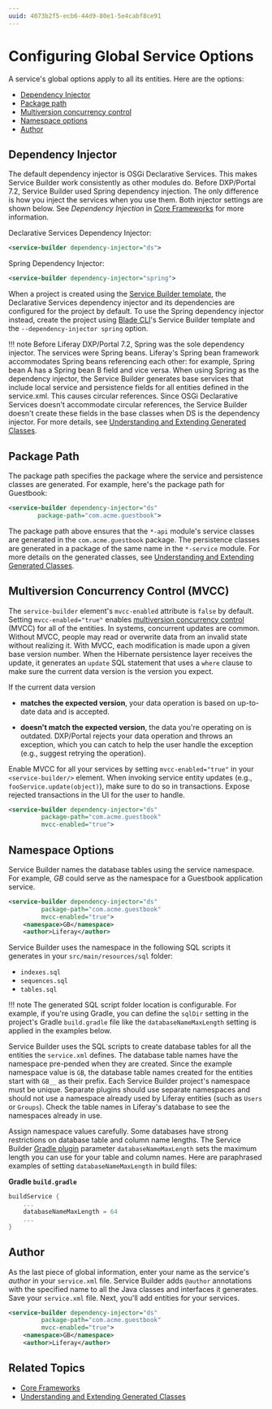 ```yaml
---
uuid: 4073b2f5-ecb6-44d9-80e1-5e4cabf8ce91
---
```

# Configuring Global Service Options

A service's global options apply to all its entities. Here are the options:

* [Dependency Injector](#dependency-injector)
* [Package path](#package-path)
* [Multiversion concurrency control](#multiversion-concurrency-control-mvcc)
* [Namespace options](#namespace-options)
* [Author](#author)

## Dependency Injector

The default dependency injector is OSGi Declarative Services. This makes Service Builder work consistently as other modules do. Before DXP/Portal 7.2, Service Builder used Spring dependency injection. The only difference is how you inject the services when you use them. Both injector settings are shown below. See *Dependency Injection* in [Core Frameworks](../../../core-frameworks.md) for more information.

Declarative Services Dependency Injector:

```xml
<service-builder dependency-injector="ds">
```

Spring Dependency Injector:

```xml
<service-builder dependency-injector="spring">
```

When a project is created using the [Service Builder template](../../../tooling/blade-cli/generating-projects-with-blade-cli.md#creating-a-project), the Declarative Services dependency injector and its dependencies are configured for the project by default. To use the Spring dependency injector instead, create the project using [Blade CLI](../../../tooling/blade-cli/generating-projects-with-blade-cli.md)'s Service Builder template and the `--dependency-injector spring` option.

!!! note
    Before Liferay DXP/Portal 7.2, Spring was the sole dependency injector. The services were Spring beans. Liferay's Spring bean framework accommodates Spring beans referencing each other: for example, Spring bean A has a Spring bean B field and vice versa. When using Spring as the dependency injector, the Service Builder generates base services that include local service and persistence fields for all entities defined in the service.xml. This causes circular references. Since OSGi Declarative Services doesn't accommodate circular references, the Service Builder doesn't create these fields in the base classes when DS is the dependency injector. For more details, see [Understanding and Extending Generated Classes](../service-builder-basics/understanding-and-extending-generated-classes.md).

## Package Path

The package path specifies the package where the service and persistence classes are generated. For example, here's the package path for Guestbook:

```xml
<service-builder dependency-injector="ds"
        package-path="com.acme.guestbook">
```

The package path above ensures that the `*-api` module's service classes are generated in the `com.acme.guestbook` package. The persistence classes are generated in a package of the same name in the `*-service` module. For more details on the generated classes, see [Understanding and Extending Generated Classes](../service-builder-basics/understanding-and-extending-generated-classes.md).

## Multiversion Concurrency Control (MVCC)

The `service-builder` element's `mvcc-enabled` attribute is `false` by default. Setting `mvcc-enabled="true"` enables [multiversion concurrency control](https://en.wikipedia.org/wiki/Multiversion_concurrency_control) (MVCC) for all of the entities. In systems, concurrent updates are common. Without MVCC, people may read or overwrite data from an invalid state without realizing it. With MVCC, each modification is made upon a given base version number. When the Hibernate persistence layer receives the update, it generates an `update` SQL statement that uses a `where` clause to make sure the current data version is the version you expect.

If the current data version

- **matches the expected version**, your data operation is based on up-to-date data and is accepted.

- **doesn't match the expected version**, the data you're operating on is outdated. DXP/Portal rejects your data operation and throws an exception, which you can catch to help the user handle the exception (e.g., suggest retrying the operation).

Enable MVCC for all your services by setting  `mvcc-enabled="true"` in your `<service-builder/>` element. When invoking service entity updates (e.g., `fooService.update(object)`), make sure to do so in transactions. Expose rejected transactions in the UI for the user to handle.

```xml
<service-builder dependency-injector="ds"
		 package-path="com.acme.guestbook"
		 mvcc-enabled="true">
```

## Namespace Options

Service Builder names the database tables using the service namespace. For example, *GB* could serve as the namespace for a Guestbook application service.

```xml
<service-builder dependency-injector="ds"
		 package-path="com.acme.guestbook"
		 mvcc-enabled="true">
    <namespace>GB</namespace>
    <author>Liferay</author>
```

Service Builder uses the namespace in the following SQL scripts it generates in your `src/main/resources/sql` folder:

- `indexes.sql`
- `sequences.sql`
- `tables.sql`

!!! note
    The generated SQL script folder location is configurable. For example, if you're using Gradle, you can define the `sqlDir` setting in the project's Gradle `build.gradle` file like the `databaseNameMaxLength` setting is applied in the examples below.

Service Builder uses the SQL scripts to create database tables for all the entities the `service.xml` defines. The database table names have the namespace pre-pended when they are created. Since the example namespace value is `GB`, the database table names created for the entities start with `GB__` as their prefix. Each Service Builder project's namespace must be unique. Separate plugins should use separate namespaces and should not use a namespace already used by Liferay entities (such as `Users` or `Groups`). Check the table names in Liferay's database to see the namespaces already in use.

Assign namespace values carefully. Some databases have strong restrictions on database table and column name lengths. The Service Builder [Gradle plugin](https://github.com/liferay/liferay-portal/tree/[$LIFERAY_LEARN_PORTAL_GIT_TAG$]/modules/sdk/gradle-plugins-service-builder) parameter `databaseNameMaxLength` sets the maximum length you can use for your table and column names. Here are paraphrased examples of setting `databaseNameMaxLength` in build files:

**Gradle `build.gradle`**

```groovy
buildService {
    ...
    databaseNameMaxLength = 64
    ...
}
```

## Author

As the last piece of global information, enter your name as the service's *author* in your `service.xml` file. Service Builder adds `@author` annotations with the specified name to all the Java classes and interfaces it generates. Save your `service.xml` file. Next, you'll add entities for your services.

```xml
<service-builder dependency-injector="ds"
		 package-path="com.acme.guestbook"
		 mvcc-enabled="true">
    <namespace>GB</namespace>
    <author>Liferay</author>
```

## Related Topics

- [Core Frameworks](../../../core-frameworks.md)
- [Understanding and Extending Generated Classes](../service-builder-basics/understanding-and-extending-generated-classes.md)